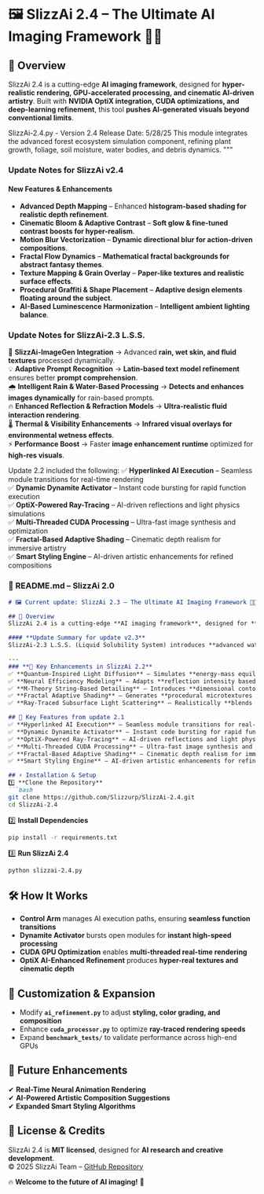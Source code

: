 # 🖼️ SlizzAi 2.4 – The Ultimate AI Imaging Framework 🚀🔥  

## 📌 Overview  
SlizzAi 2.4 is a cutting-edge **AI imaging framework**, designed for **hyper-realistic rendering, GPU-accelerated processing, and cinematic AI-driven artistry**. Built with **NVIDIA OptiX integration, CUDA optimizations, and deep-learning refinement**, this tool **pushes AI-generated visuals beyond conventional limits**.  

SlizzAi-2.4.py - Version 2.4
Release Date: 5/28/25
This module integrates the advanced forest ecosystem simulation component,
refining plant growth, foliage, soil moisture, water bodies, and debris dynamics.
"""

### **Update Notes for SlizzAi v2.4**
#### **New Features & Enhancements**
- **Advanced Depth Mapping** – Enhanced **histogram-based shading for realistic depth refinement**.
- **Cinematic Bloom & Adaptive Contrast** – **Soft glow & fine-tuned contrast boosts for hyper-realism**.
- **Motion Blur Vectorization** – **Dynamic directional blur for action-driven compositions**.
- **Fractal Flow Dynamics** – **Mathematical fractal backgrounds for abstract fantasy themes**.
- **Texture Mapping & Grain Overlay** – **Paper-like textures and realistic surface effects**.
- **Procedural Graffiti & Shape Placement** – **Adaptive design elements floating around the subject**.
- **AI-Based Luminescence Harmonization** – **Intelligent ambient lighting balance**.

### **Update Notes for SlizzAi-2.3 L.S.S.**
🚀 **SlizzAi-ImageGen Integration** → Advanced **rain, wet skin, and fluid textures** processed dynamically.  
💡 **Adaptive Prompt Recognition** → **Latin-based text model refinement** ensures better **prompt comprehension**.  
🌧 **Intelligent Rain & Water-Based Processing** → **Detects and enhances images dynamically** for rain-based prompts.  
🔥 **Enhanced Reflection & Refraction Models** → **Ultra-realistic fluid interaction rendering**.  
🌡 **Thermal & Visibility Enhancements** → **Infrared visual overlays for environmental wetness effects**.  
⚡ **Performance Boost** → Faster **image enhancement runtime** optimized for **high-res visuals**.

Update 2.2 included the following:
✅ **Hyperlinked AI Execution** – Seamless module transitions for real-time rendering  
✅ **Dynamic Dynamite Activator** – Instant code bursting for rapid function execution  
✅ **OptiX-Powered Ray-Tracing** – AI-driven reflections and light physics simulations  
✅ **Multi-Threaded CUDA Processing** – Ultra-fast image synthesis and optimization  
✅ **Fractal-Based Adaptive Shading** – Cinematic depth realism for immersive artistry  
✅ **Smart Styling Engine** – AI-driven artistic enhancements for refined compositions  

### **📌 README.md – SlizzAi 2.0**
```md
# 🖼️ Current update: SlizzAi 2.3 – The Ultimate AI Imaging Framework 🚀🔥  

## 📌 Overview  
SlizzAi 2.4 is a cutting-edge **AI imaging framework**, designed for **hyper-realistic rendering, GPU-accelerated processing, and cinematic AI-driven artistry**. Built with **NVIDIA OptiX integration, CUDA optimizations, and deep-learning refinement**, this tool **pushes AI-generated visuals beyond conventional limits**.  

#### **Update Summary for update v2.3**
SlizzAi-2.3 L.S.S. (Liquid Solubility System) introduces **advanced water rendering, real-time wetness adaptation, and intelligent prompt comprehension**, integrating **SlizzAi-ImageGen** for **enhanced rain, wet skin, and fluid texture processing**. This update refines **reflection, refraction, and adaptive wet surface rendering**, ensuring **hyper-realistic environmental effects** in response to **water-based prompts**. Additionally, SlizzAi now features **optimized Latin-language processing**, improving **text-based prompt recognition** for natural language comprehension. With faster **image enhancement**, **thermal wetness visibility**, and **dynamic fluid interactions**, SlizzAi-2.3 sets **a new benchmark for ultra-realistic, AI-driven scene generation**.

---
### **🔹 Key Enhancements in SlizzAi 2.2**
✅ **Quantum-Inspired Light Diffusion** – Simulates **energy-mass equilibrium** for balanced skin shading  
✅ **Neural Efficiency Modeling** – Adapts **reflection intensity based on cognitive response equations**  
✅ **M-Theory String-Based Detailing** – Introduces **dimensional contouring for lifelike glow and depth**  
✅ **Fractal Adaptive Shading** – Generates **procedural microtextures to enhance fine details**  
✅ **Ray-Traced Subsurface Light Scattering** – Realistically **blends skin tones using AI-driven diffusion**  

## 🚀 Key Features from update 2.1  
✅ **Hyperlinked AI Execution** – Seamless module transitions for real-time rendering  
✅ **Dynamic Dynamite Activator** – Instant code bursting for rapid function execution  
✅ **OptiX-Powered Ray-Tracing** – AI-driven reflections and light physics simulations  
✅ **Multi-Threaded CUDA Processing** – Ultra-fast image synthesis and optimization  
✅ **Fractal-Based Adaptive Shading** – Cinematic depth realism for immersive artistry  
✅ **Smart Styling Engine** – AI-driven artistic enhancements for refined compositions  

## ⚡ Installation & Setup  
1️⃣ **Clone the Repository**  
```bash
git clone https://github.com/Slizzurp/SlizzAi-2.4.git
cd SlizzAi-2.4
```

2️⃣ **Install Dependencies**  
```bash
pip install -r requirements.txt
```

3️⃣ **Run SlizzAi 2.4**  
```bash
python slizzai-2.4.py
```

## 🛠️ How It Works  
- **Control Arm** manages AI execution paths, ensuring **seamless function transitions**  
- **Dynamite Activator** bursts open modules for **instant high-speed processing**  
- **CUDA GPU Optimization** enables **multi-threaded real-time rendering**  
- **OptiX AI-Enhanced Refinement** produces **hyper-real textures and cinematic depth**  

## 🎨 Customization & Expansion  
- Modify **`ai_refinement.py`** to adjust **styling, color grading, and composition**  
- Enhance **`cuda_processor.py`** to optimize **ray-traced rendering speeds**  
- Expand **`benchmark_tests/`** to validate performance across high-end GPUs  

## 📡 Future Enhancements  
✔ **Real-Time Neural Animation Rendering**  
✔ **AI-Powered Artistic Composition Suggestions**  
✔ **Expanded Smart Styling Algorithms**  

## 🔗 License & Credits  
SlizzAi 2.4 is **MIT licensed**, designed for **AI research and creative development**.  
© 2025 SlizzAi Team – [GitHub Repository](https://github.com/Slizzurp/SlizzAi-2.0)  

🔥 **Welcome to the future of AI imaging!** 🚀  
